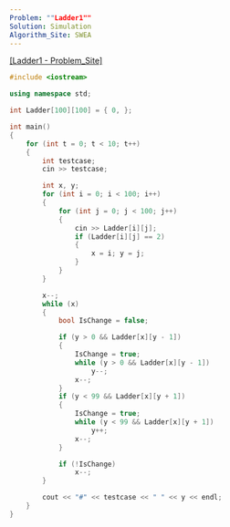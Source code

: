 ```yaml
---
Problem: ""Ladder1""
Solution: Simulation
Algorithm_Site: SWEA
---
```


[[Ladder1 - Problem_Site]](https://swexpertacademy.com/main/code/problem/problemDetail.do?contestProbId=AV14ABYKADACFAYh&categoryId=AV14ABYKADACFAYh&categoryType=CODE)

```C++
#include <iostream>

using namespace std;

int Ladder[100][100] = { 0, };

int main()
{
	for (int t = 0; t < 10; t++)
	{
		int testcase;
		cin >> testcase;

		int x, y;
		for (int i = 0; i < 100; i++)
		{
			for (int j = 0; j < 100; j++)
			{
				cin >> Ladder[i][j];
				if (Ladder[i][j] == 2)
				{
					x = i; y = j;
				}
			}
		}

		x--;
		while (x)
		{
			bool IsChange = false;

			if (y > 0 && Ladder[x][y - 1])
			{
				IsChange = true;
				while (y > 0 && Ladder[x][y - 1])
					y--;
				x--;
			}
			if (y < 99 && Ladder[x][y + 1])
			{
				IsChange = true;
				while (y < 99 && Ladder[x][y + 1])
					y++;
				x--;
			}

			if (!IsChange)
				x--;
		}

		cout << "#" << testcase << " " << y << endl;
	}
}
```


